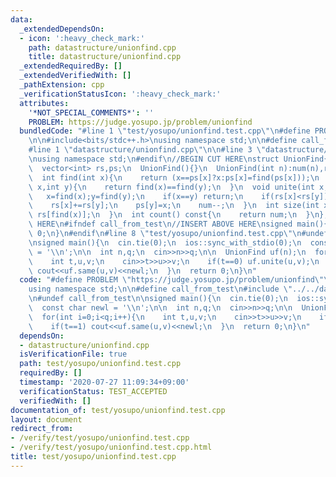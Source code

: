 ```yaml
---
data:
  _extendedDependsOn:
  - icon: ':heavy_check_mark:'
    path: datastructure/unionfind.cpp
    title: datastructure/unionfind.cpp
  _extendedRequiredBy: []
  _extendedVerifiedWith: []
  _pathExtension: cpp
  _verificationStatusIcon: ':heavy_check_mark:'
  attributes:
    '*NOT_SPECIAL_COMMENTS*': ''
    PROBLEM: https://judge.yosupo.jp/problem/unionfind
  bundledCode: "#line 1 \"test/yosupo/unionfind.test.cpp\"\n#define PROBLEM \"https://judge.yosupo.jp/problem/unionfind\"\
    \n\n#include<bits/stdc++.h>\nusing namespace std;\n\n#define call_from_test\n\
    #line 1 \"datastructure/unionfind.cpp\"\n\n#line 3 \"datastructure/unionfind.cpp\"\
    \nusing namespace std;\n#endif\n//BEGIN CUT HERE\nstruct UnionFind{\n  int num;\n\
    \  vector<int> rs,ps;\n  UnionFind(){}\n  UnionFind(int n):num(n),rs(n,1),ps(n,0){iota(ps.begin(),ps.end(),0);}\n\
    \  int find(int x){\n    return (x==ps[x]?x:ps[x]=find(ps[x]));\n  }\n  bool same(int\
    \ x,int y){\n    return find(x)==find(y);\n  }\n  void unite(int x,int y){\n \
    \   x=find(x);y=find(y);\n    if(x==y) return;\n    if(rs[x]<rs[y]) swap(x,y);\n\
    \    rs[x]+=rs[y];\n    ps[y]=x;\n    num--;\n  }\n  int size(int x){\n    return\
    \ rs[find(x)];\n  }\n  int count() const{\n    return num;\n  }\n};\n//END CUT\
    \ HERE\n#ifndef call_from_test\n//INSERT ABOVE HERE\nsigned main(){\n  return\
    \ 0;\n}\n#endif\n#line 8 \"test/yosupo/unionfind.test.cpp\"\n#undef call_from_test\n\
    \nsigned main(){\n  cin.tie(0);\n  ios::sync_with_stdio(0);\n  const char newl\
    \ = '\\n';\n\n  int n,q;\n  cin>>n>>q;\n\n  UnionFind uf(n);\n  for(int i=0;i<q;i++){\n\
    \    int t,u,v;\n    cin>>t>>u>>v;\n    if(t==0) uf.unite(u,v);\n    if(t==1)\
    \ cout<<uf.same(u,v)<<newl;\n  }\n  return 0;\n}\n"
  code: "#define PROBLEM \"https://judge.yosupo.jp/problem/unionfind\"\n\n#include<bits/stdc++.h>\n\
    using namespace std;\n\n#define call_from_test\n#include \"../../datastructure/unionfind.cpp\"\
    \n#undef call_from_test\n\nsigned main(){\n  cin.tie(0);\n  ios::sync_with_stdio(0);\n\
    \  const char newl = '\\n';\n\n  int n,q;\n  cin>>n>>q;\n\n  UnionFind uf(n);\n\
    \  for(int i=0;i<q;i++){\n    int t,u,v;\n    cin>>t>>u>>v;\n    if(t==0) uf.unite(u,v);\n\
    \    if(t==1) cout<<uf.same(u,v)<<newl;\n  }\n  return 0;\n}\n"
  dependsOn:
  - datastructure/unionfind.cpp
  isVerificationFile: true
  path: test/yosupo/unionfind.test.cpp
  requiredBy: []
  timestamp: '2020-07-27 11:09:34+09:00'
  verificationStatus: TEST_ACCEPTED
  verifiedWith: []
documentation_of: test/yosupo/unionfind.test.cpp
layout: document
redirect_from:
- /verify/test/yosupo/unionfind.test.cpp
- /verify/test/yosupo/unionfind.test.cpp.html
title: test/yosupo/unionfind.test.cpp
---
```

